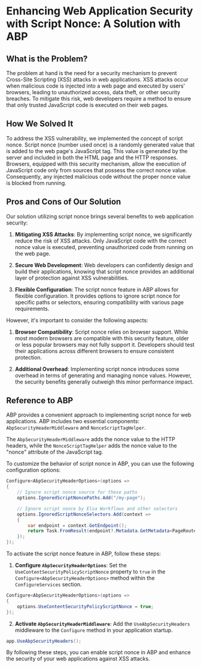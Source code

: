 # Enhancing Web Application Security with Script Nonce: A Solution with ABP

## What is the Problem?

The problem at hand is the need for a security mechanism to prevent Cross-Site Scripting (XSS) attacks in web applications. XSS attacks occur when malicious code is injected into a web page and executed by users' browsers, leading to unauthorized access, data theft, or other security breaches. To mitigate this risk, web developers require a method to ensure that only trusted JavaScript code is executed on their web pages.

## How We Solved It

To address the XSS vulnerability, we implemented the concept of script nonce. Script nonce (number used once) is a randomly generated value that is added to the web page's JavaScript tag. This value is generated by the server and included in both the HTML page and the HTTP responses. Browsers, equipped with this security mechanism, allow the execution of JavaScript code only from sources that possess the correct nonce value. Consequently, any injected malicious code without the proper nonce value is blocked from running.

## Pros and Cons of Our Solution

Our solution utilizing script nonce brings several benefits to web application security:

1. **Mitigating XSS Attacks**: By implementing script nonce, we significantly reduce the risk of XSS attacks. Only JavaScript code with the correct nonce value is executed, preventing unauthorized code from running on the web page.

2. **Secure Web Development**: Web developers can confidently design and build their applications, knowing that script nonce provides an additional layer of protection against XSS vulnerabilities.

3. **Flexible Configuration**: The script nonce feature in ABP allows for flexible configuration. It provides options to ignore script nonce for specific paths or selectors, ensuring compatibility with various page requirements.

However, it's important to consider the following aspects:

1. **Browser Compatibility**: Script nonce relies on browser support. While most modern browsers are compatible with this security feature, older or less popular browsers may not fully support it. Developers should test their applications across different browsers to ensure consistent protection.

2. **Additional Overhead**: Implementing script nonce introduces some overhead in terms of generating and managing nonce values. However, the security benefits generally outweigh this minor performance impact.

## Reference to ABP

ABP provides a convenient approach to implementing script nonce for web applications. ABP includes two essential components: `AbpSecurityHeaderMiddleware` and `NonceScriptTagHelper`.

The `AbpSecurityHeaderMiddleware` adds the nonce value to the HTTP headers, while the `NonceScriptTagHelper` adds the nonce value to the "nonce" attribute of the JavaScript tag.

To customize the behavior of script nonce in ABP, you can use the following configuration options:

```csharp
Configure<AbpSecurityHeaderOptions>(options =>
{
    // Ignore script nonce source for these paths
    options.IgnoredScriptNoncePaths.Add("/my-page");

    // Ignore script nonce by Elsa Workflows and other selectors
    options.IgnoredScriptNonceSelectors.Add(context =>
    {
        var endpoint = context.GetEndpoint();
        return Task.FromResult(endpoint?.Metadata.GetMetadata<PageRouteMetadata>()?.RouteTemplate == "/{YOURHOSTPAGE}");
    });
});
```

To activate the script nonce feature in ABP, follow these steps:

1. **Configure `AbpSecurityHeaderOptions`**: Set the `UseContentSecurityPolicyScriptNonce` property to `true` in the `Configure<AbpSecurityHeaderOptions>` method within the `ConfigureServices` section.

```csharp
Configure<AbpSecurityHeaderOptions>(options =>
{
    options.UseContentSecurityPolicyScriptNonce = true;
});
```

2. **Activate `AbpSecurityHeaderMiddleware`**: Add the `UseAbpSecurityHeaders` middleware to the `Configure` method in your application startup.

```csharp
app.UseAbpSecurityHeaders();
```

By following these steps, you can enable script nonce in ABP and enhance the security of your web applications against XSS attacks.
